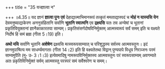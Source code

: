+++
title = "35 यज्ज्ञात्वा न"

+++
॥4.35॥ यद ज्ञानं **ज्ञात्वा पुनः एवं** देहाद्यात्माभिमानरूपं तत्कृतं
ममताद्यास्पदं च **मोहं न यास्यसि येन** देवमनुष्याद्याकेरण अननुसंहितानि
सर्वाणि **भूतानि स्वात्मनि** एव **द्रक्ष्यसि** यतः तव अन्येषां च भूतानां
प्रकृतिवियुक्तानां ज्ञानैकाकारतया साम्यम्। प्रकृतिसंसर्गदोषविनिर्मुक्तम्
आत्मस्वरूपं सर्वं समम् इति च वक्ष्यते निर्दोषं हि समं ब्रह्म (गीता 5।19)
इति।  
  
**अथो मयि** सर्वाणि भूतानि **अशेषेण** द्रक्ष्यसि मत्स्वरूपसाम्यात् च
परिशुद्धस्य सर्वस्य आत्मवस्तुनः। इदं ज्ञानमुपाश्रित्य मम साधर्म्यमागताः
(गीता 14।2) इति हि वक्ष्यतेतथा विद्वान् पुण्यपापे विधूय निरञ्जनः परमं
साम्यमुपैति (मु॰ उ॰ 3।1।3) इत्येवमादिषु नामरूपविनिर्मुक्तस्य आत्मवस्तुनः
परं स्वरूपसाम्यम् अवगम्यते अतः प्रकृतिविनिर्मुक्तं सर्वम् आत्मवस्तु
परस्परं समं सर्वेश्वरेण च समम्।
